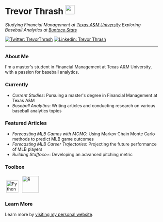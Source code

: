 <h1>Trevor Thrash</a> <img width="30px" src="https://raw.githubusercontent.com/MartinHeinz/MartinHeinz/master/wave.gif"></h1>

*Studying Financial Management at [Texas A&M University](https://www.tamu.edu)*
*Exploring Baseball Analytics at [Buntoco Stats](https://twitter.com/Buntoco)*

[![Twitter: TrevorThrash](https://img.shields.io/twitter/follow/trevorthrash?style=social)](https://twitter.com/TrevorThrash)
[![Linkedin: Trevor Thrash](https://img.shields.io/badge/-trevorthrash-blue?style=flat-square&logo=Linkedin&logoColor=white&link=https://www.linkedin.com/in/trevorthrash/)](https://www.linkedin.com/in/trevorthrash/)

---

### About Me
I'm a master's student in Financial Management at Texas A&M University, with a passion for baseball analytics.

### Currently
- *Current Studies*: Pursuing a master's degree in Financial Management at Texas A&M
- *Baseball Analytics*: Writing articles and conducting research on various baseball analytics topics

### Featured Articles
- *Forecasting MLB Games with MCMC*: Using Markov Chain Monte Carlo methods to predict MLB game outcomes
- *Forecasting MLB Career Trajectories*: Projecting the future performance of MLB players
- *Building Stuffoco+*: Developing an advanced pitching metric

### Toolbox
<p align="left">
	<img title="Python" alt="Python" src="https://raw.githubusercontent.com/Thomas-George-T/Thomas-George-T/master/assets/python.svg" width="40" height="40" style="margin:4px"/>
	<img title="R" alt="R" src="https://raw.githubusercontent.com/Thomas-George-T/Thomas-George-T/master/assets/r-lang.svg" width="55" style="margin:4px"/>
</p>

### Learn More
Learn more by [visiting my personal website](https://trevorthrash.com).
